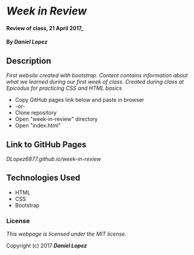 # _Week in Review_

#### Review of class, 21 April 2017_

#### By _**Daniel Lopez**_

## Description

_First website created with bootstrap. Content contains information about what we learned during our first week of class. Created during class at Epicodus for practicing CSS and HTML basics_

* Copy GitHub pages link below and paste in browser
* -or-
* Clone repository
* Open "week-in-review" directory
* Open "index.html"

## Link to GitHub Pages

_DLopez6877.github.io/week-in-review_

## Technologies Used

* HTML
* CSS
* Bootstrap

### License

*This webpage is licensed under the MIT license.*

Copyright (c) 2017 **_Daniel Lopez_**
